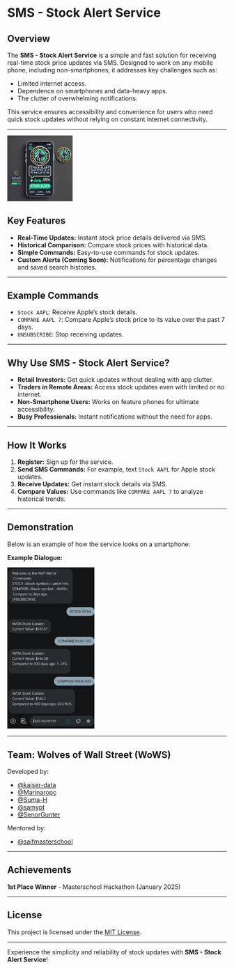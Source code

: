 # SMS - Stock Alert Service

## Overview

The **SMS - Stock Alert Service** is a simple and fast solution for receiving real-time stock price updates via SMS. Designed to work on any mobile phone, including non-smartphones, it addresses key challenges such as:

- Limited internet access.
- Dependence on smartphones and data-heavy apps.
- The clutter of overwhelming notifications.

This service ensures accessibility and convenience for users who need quick stock updates without relying on constant internet connectivity.


---
<img src="logo.png" alt="App Logo" width="150" />

## Key Features

- **Real-Time Updates:** Instant stock price details delivered via SMS.
- **Historical Comparison:** Compare stock prices with historical data.
- **Simple Commands:** Easy-to-use commands for stock updates.
- **Custom Alerts (Coming Soon):** Notifications for percentage changes and saved search histories.

---

## Example Commands

- `Stock AAPL`: Receive Apple’s stock details.
- `COMPARE AAPL 7`: Compare Apple’s stock price to its value over the past 7 days.
- `UNSUBSCRIBE`: Stop receiving updates.

---

## Why Use SMS - Stock Alert Service?

- **Retail Investors:** Get quick updates without dealing with app clutter.
- **Traders in Remote Areas:** Access stock updates even with limited or no internet.
- **Non-Smartphone Users:** Works on feature phones for ultimate accessibility.
- **Busy Professionals:** Instant notifications without the need for apps.

---

## How It Works

1. **Register:** Sign up for the service.
2. **Send SMS Commands:** For example, text `Stock AAPL` for Apple stock updates.
3. **Receive Updates:** Get instant stock details via SMS.
4. **Compare Values:** Use commands like `COMPARE AAPL 7` to analyze historical trends.

---

## Demonstration

Below is an example of how the service looks on a smartphone:


**Example Dialogue:**

<img src="screenshot.png" alt="App Logo" width="200" />


---


## Team: Wolves of Wall Street (WoWS)

Developed by:
- [@kaiser-data](https://github.com/kaiser-data)
- [@Marinaropc](https://github.com/Marinaropc)
- [@Suma-H](https://github.com/Suma-H)
- [@samypt](https://github.com/samypt)
- [@SenorGunter](https://github.com/SenorGunter)

Mentored by:
- [@saifmasterschool](https://github.com/saifmasterschool)

---

## Achievements

**1st Place Winner** - Masterschool Hackathon (January 2025)

---

## License

This project is licensed under the [MIT License](LICENSE).

---

Experience the simplicity and reliability of stock updates with **SMS - Stock Alert Service**!
